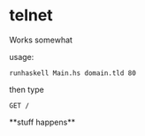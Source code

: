 # telnet

Works somewhat

usage:
```
runhaskell Main.hs domain.tld 80
```

then type 
```
GET /
```

\*\*stuff happens\*\*
